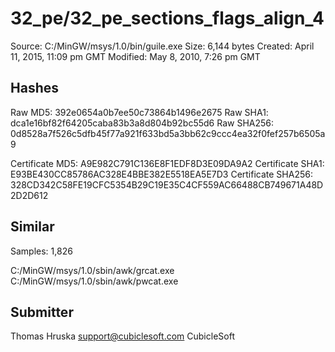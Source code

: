 32_pe/32_pe_sections_flags_align_4
==================================

Source:  C:/MinGW/msys/1.0/bin/guile.exe
Size:  6,144 bytes
Created:  April 11, 2015, 11:09 pm GMT
Modified:  May 8, 2010, 7:26 pm GMT

Hashes
------

Raw MD5:  392e0654a0b7ee50c73864b1496e2675
Raw SHA1:  dca1e16bf82f64205caba83b3a8d804b92bc55d6
Raw SHA256:  0d8528a7f526c5dfb45f77a921f633bd5a3bb62c9ccc4ea32f0fef257b6505a9

Certificate MD5:  A9E982C791C136E8F1EDF8D3E09DA9A2
Certificate SHA1:  E93BE430CC85786AC328E4BBE382E5518EA5E7D3
Certificate SHA256:  328CD342C58FE19CFC5354B29C19E35C4CF559AC66488CB749671A48D2D2D612

Similar
-------

Samples:  1,826

C:/MinGW/msys/1.0/sbin/awk/grcat.exe
C:/MinGW/msys/1.0/sbin/awk/pwcat.exe

Submitter
---------

Thomas Hruska
support@cubiclesoft.com
CubicleSoft
